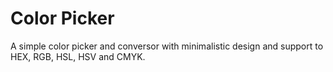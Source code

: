 # Color Picker

A simple color picker and conversor with minimalistic design and support to HEX, RGB, HSL, HSV and CMYK.
